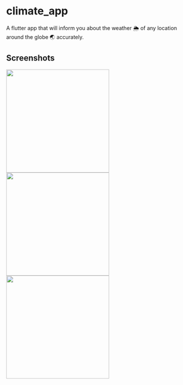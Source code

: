 # climate_app

A flutter app that will inform you about the weather 🌦️ of any location around the globe 🌏 accurately. 

## Screenshots
<img src ="https://user-images.githubusercontent.com/55586537/120748047-be29ca80-c51f-11eb-8dda-41840639d518.png"  width = "275"> <img src = "https://user-images.githubusercontent.com/55586537/120691262-d966ec80-c4c3-11eb-9175-74f170ea47d5.png" width = "275"> <img src = "https://user-images.githubusercontent.com/55586537/120691320-edaae980-c4c3-11eb-850b-3a0a9d4f9f8d.png" width = "275">      